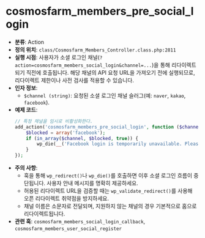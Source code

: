 ﻿# cosmosfarm_members_pre_social_login

- **분류**: Action
- **정의 위치**: `class/Cosmosfarm_Members_Controller.class.php:2811`
- **실행 시점**: 사용자가 소셜 로그인 채널(`?action=cosmosfarm_members_social_login&channel=...`)을 통해 리다이렉트되기 직전에 호출됩니다. 해당 채널의 API 요청 URL을 가져오기 전에 실행되므로, 리다이렉트 제한이나 사전 검사를 적용할 수 있습니다.
- **인자 정보**:
  - `$channel (string)`: 요청된 소셜 로그인 채널 슬러그(예: `naver`, `kakao`, `facebook`).
- **예제 코드**:
  ```php
  // 특정 채널을 임시로 비활성화한다.
  add_action('cosmosfarm_members_pre_social_login', function ($channel) {
      $blocked = array('facebook');
      if (in_array($channel, $blocked, true)) {
          wp_die(__('Facebook login is temporarily unavailable. Please try another method.', 'textdomain'));
      }
  });
  ```
- **주의 사항**:
  - 훅을 통해 `wp_redirect()`나 `wp_die()`를 호출하면 이후 소셜 로그인 흐름이 중단됩니다. 사용자 안내 메시지를 명확히 제공하세요.
  - 허용된 리다이렉트 URL을 검증할 때는 `wp_validate_redirect()`를 사용해 오픈 리다이렉트 취약점을 방지하세요.
  - 채널 이름은 소문자로 전달되며, 지원하지 않는 채널의 경우 기본적으로 홈으로 리다이렉트됩니다.
- **관련 훅**: `cosmosfarm_members_social_login_callback`, `cosmosfarm_members_user_social_register`
